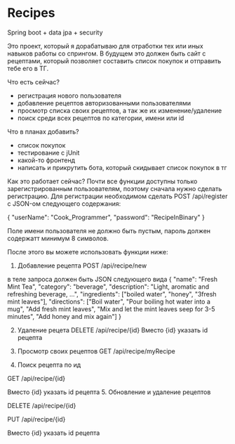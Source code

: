 # Recipes
 Spring boot + data jpa + security
 
 Это проект, который я дорабатываю для отработки тех или иных навыков работы со спрингом.
 В будущем это должен быть сайт с рецептами, который позволяет составить список покупок и отправить тебе его в ТГ.
 
 Что есть сейчас?
 - регистрация нового пользователя
 - добавление рецептов авторизованными пользователями
 - просмотр списка своих рецептов, а так же их изменение/удаление
 - поиск среди всех рецептов по категории, имени или id

Что в планах добавить?
- список покупок
- тестирование с jUnit
- какой-то фронтенд
- написать и прикрутить бота, который скидывает список покупок в тг

Как это работает сейчас?
Почти все функции доступны только зарегистрированным пользователям, поэтому сначала нужно сделать регистрацию.
Для регистрации необходимом сделать POST /api/register с JSON-ом следующего содержания:

{
   "userName": "Cook_Programmer",
   "password": "RecipeInBinary"
}

Поле имени пользователя не должно быть пустым, пароль должен содержатт минимум 8 символов.

 После этого вы можете использовать функции ниже:
 1. Добавление рецепта
 POST /api/recipe/new
 
 в теле запроса должен быть JSON следующего вида 
 {
   "name": "Fresh Mint Tea",
   "category": "beverage",
   "description": "Light, aromatic and refreshing beverage, ...",
   "ingredients": ["boiled water", "honey", "3fresh mint leaves"],
   "directions": ["Boil water", "Pour boiling hot water into a mug", "Add fresh mint leaves", "Mix and let the mint leaves seep for 3-5 minutes", "Add honey and mix again"]
}

 2. Удаление рецета
 DELETE /api/recipe/{id}
 Вместо {id} указать id рецепта
 
 3. Просмотр своих рецептов
 GET /api/recipe/myRecipe
 
 4. Поиск рецепта по ид
 
  GET /api/recipe/{id}
  
  Вместо {id} указать id рецепта
 5. Обновление и удаление рецептов
 
 DELETE /api/recipe/{id}
 
 PUT /api/recipe/{id}
 
   Вместо {id} указать id рецепта
